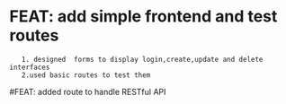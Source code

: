 # FEAT: add simple frontend and test routes
       1. designed  forms to display login,create,update and delete interfaces
       2.used basic routes to test them

#FEAT: added route to handle RESTful API

